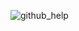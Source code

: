 ![github_help](https://user-images.githubusercontent.com/76518176/233778620-c3109b19-86bb-400f-84ef-3021e65fec31.jpg)

